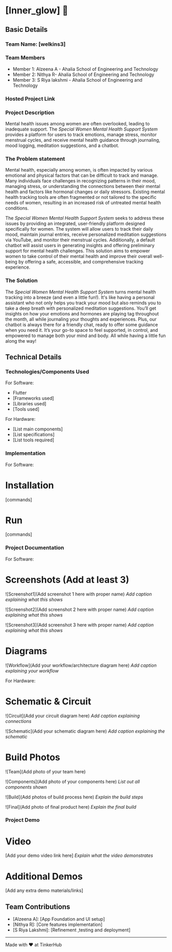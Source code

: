 # [Inner_glow] 🎯


## Basic Details
### Team Name: [welkins3]


### Team Members
- Member 1: Alzeena A - Ahalia School of Engineering and Technology
- Member 2: Nithya R- Ahalia School of Engineering and Technology
- Member 3: S Riya lakshmi - Ahalia School of Engineering and Technology

### Hosted Project Link


### Project Description
Mental health issues among women are often overlooked, leading to inadequate support. The *Special Women Mental Health Support System* provides a platform for users to track emotions, manage stress, monitor menstrual cycles, and receive mental health guidance through journaling, mood logging, meditation suggestions, and a chatbot.



### The Problem statement
Mental health, especially among women, is often impacted by various emotional and physical factors that can be difficult to track and manage. Many individuals face challenges in recognizing patterns in their mood, managing stress, or understanding the connections between their mental health and factors like hormonal changes or daily stressors. Existing mental health tracking tools are often fragmented or not tailored to the specific needs of women, resulting in an increased risk of untreated mental health conditions.

The *Special Women Mental Health Support System* seeks to address these issues by providing an integrated, user-friendly platform designed specifically for women. The system will allow users to track their daily mood, maintain journal entries, receive personalized meditation suggestions via YouTube, and monitor their menstrual cycles. Additionally, a default chatbot will assist users in generating insights and offering preliminary support for mental health challenges. This solution aims to empower women to take control of their mental health and improve their overall well-being by offering a safe, accessible, and comprehensive tracking experience.

### The Solution
The *Special Women Mental Health Support System* turns mental health tracking into a breeze (and even a little fun!). It's like having a personal assistant who not only helps you track your mood but also reminds you to take a deep breath with personalized meditation suggestions. You’ll get insights on how your emotions and hormones are playing tag throughout the month, all while journaling your thoughts and experiences. Plus, our chatbot is always there for a friendly chat, ready to offer some guidance when you need it. It’s your go-to space to feel supported, in control, and empowered to manage both your mind and body. All while having a little fun along the way!

## Technical Details
### Technologies/Components Used
For Software:
- Flutter
- [Frameworks used]
- [Libraries used]
- [Tools used]

For Hardware:
- [List main components]
- [List specifications]
- [List tools required]

### Implementation
For Software:
# Installation
[commands]

# Run
[commands]

### Project Documentation
For Software:

# Screenshots (Add at least 3)
![Screenshot1](Add screenshot 1 here with proper name)
*Add caption explaining what this shows*

![Screenshot2](Add screenshot 2 here with proper name)
*Add caption explaining what this shows*

![Screenshot3](Add screenshot 3 here with proper name)
*Add caption explaining what this shows*

# Diagrams
![Workflow](Add your workflow/architecture diagram here)
*Add caption explaining your workflow*

For Hardware:

# Schematic & Circuit
![Circuit](Add your circuit diagram here)
*Add caption explaining connections*

![Schematic](Add your schematic diagram here)
*Add caption explaining the schematic*

# Build Photos
![Team](Add photo of your team here)


![Components](Add photo of your components here)
*List out all components shown*

![Build](Add photos of build process here)
*Explain the build steps*

![Final](Add photo of final product here)
*Explain the final build*

### Project Demo
# Video
[Add your demo video link here]
*Explain what the video demonstrates*

# Additional Demos
[Add any extra demo materials/links]

## Team Contributions
- [Alzeena A]: [App Foundation and UI setup]
- [Nithya R]: [Core features implementation]
- [S Riya Lakshmi]: [Refinement ,testing and deployment]

---
Made with ❤️ at TinkerHub
